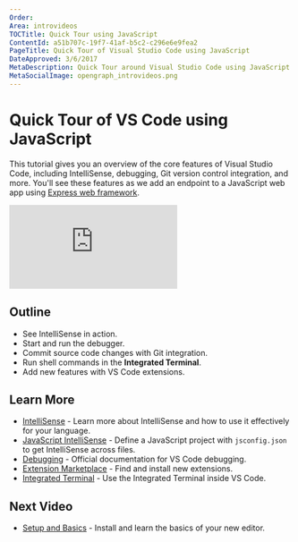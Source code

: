 ```yaml
---
Order:
Area: introvideos
TOCTitle: Quick Tour using JavaScript
ContentId: a51b707c-19f7-41af-b5c2-c296e6e9fea2
PageTitle: Quick Tour of Visual Studio Code using JavaScript
DateApproved: 3/6/2017
MetaDescription: Quick Tour around Visual Studio Code using JavaScript.
MetaSocialImage: opengraph_introvideos.png
---
```


# Quick Tour of VS Code using JavaScript

This tutorial gives you an overview of the core features of Visual Studio Code, including IntelliSense, debugging, Git version control integration, and more. You'll see these features as we add an endpoint to a JavaScript web app using [Express web framework](https://expressjs.com/). 

<iframe src="https://www.youtube.com/embed/pI1skOo2yjk?rel=0&amp;disablekb=0&amp;modestbranding=1&amp;showinfo=0" frameborder="0" allowfullscreen></iframe>

## Outline

* See IntelliSense in action. 
* Start and run the debugger.
* Commit source code changes with Git integration. 
* Run shell commands in the **Integrated Terminal**.
* Add new features with VS Code extensions. 

## Learn More

* [IntelliSense](/docs/editor/intellisense.md) - Learn more about IntelliSense and how to use it effectively for your language. 
* [JavaScript IntelliSense](/docs/languages/javascript.md#intellisense) - Define a JavaScript project with `jsconfig.json` to get IntelliSense across files.
* [Debugging](/docs/editor/debugging.md) - Official documentation for VS Code debugging.
* [Extension Marketplace](/docs/editor/extension-gallery.md) - Find and install new extensions. 
* [Integrated Terminal](/docs/editor/integrated-terminal.md) - Use the Integrated Terminal inside VS Code. 


## Next Video

* [Setup and Basics](/docs/introvideos/basics.md) - Install and learn the basics of your new editor.
